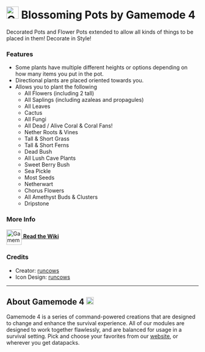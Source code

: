 # <img src="https://raw.githubusercontent.com/Gamemode4Dev/GM4_Datapacks/master/base/images/gm4_logo.png" alt="GM4 Logo" width="32" /> Blossoming Pots by Gamemode 4<!--$pmc:delete-->

Decorated Pots and Flower Pots extended to allow all kinds of things to be placed in them! Decorate in Style! <!--$pmc:headerSize-->

### Features
- Some plants have multiple different heights or options depending on how many items you put in the pot. 
- Directional plants are placed oriented towards you.
- Allows you to plant the following
  - All Flowers (including 2 tall)
  - All Saplings (including azaleas and propagules)
  - All Leaves
  - Cactus
  - All Fungi
  - All Dead / Alive Coral & Coral Fans!
  - Nether Roots & Vines
  - Tall & Short Grass
  - Tall & Short Ferns
  - Dead Bush
  - All Lush Cave Plants
  - Sweet Berry Bush
  - Sea Pickle
  - Most Seeds
  - Netherwart
  - Chorus Flowers
  - All Amethyst Buds & Clusters
  - Dripstone

### More Info
[<img src="https://raw.githubusercontent.com/Gamemode4Dev/GM4_Datapacks/master/base/images/gm4_wiki_logo.png" alt="Gamemode 4 Wiki Logo" width="40" align="center"/> **Read the Wiki**](https://wiki.gm4.co/wiki/Blossoming_Pots)

### Credits
- Creator: [runcows](https://bsky.app/profile/runcows.bsky.social)
- Icon Design: [runcows](https://bsky.app/profile/runcows.bsky.social)

---
## About Gamemode 4 <img src="https://raw.githubusercontent.com/Gamemode4Dev/GM4_Datapacks/master/base/images/gm4_logo.png" alt="Gamemode 4 Logo" width="20"/>
Gamemode 4 is a series of command-powered creations that are designed to change and enhance the survival experience. All of our modules are designed to work together flawlessly, and are balanced for usage in a survival setting. Pick and choose your favorites from our [website](https://gm4.co), or wherever you get datapacks.